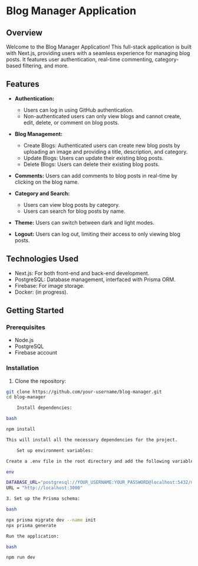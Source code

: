 # Blog Manager Application

## Overview

Welcome to the Blog Manager Application! This full-stack application is built with Next.js, providing users with a seamless experience for managing blog posts. It features user authentication, real-time commenting, category-based filtering, and more.

## Features

- **Authentication:**
  - Users can log in using GitHub authentication.
  - Non-authenticated users can only view blogs and cannot create, edit, delete, or comment on blog posts.

- **Blog Management:**
  - Create Blogs: Authenticated users can create new blog posts by uploading an image and providing a title, description, and category.
  - Update Blogs: Users can update their existing blog posts.
  - Delete Blogs: Users can delete their existing blog posts.

- **Comments:** Users can add comments to blog posts in real-time by clicking on the blog name.

- **Category and Search:**
  - Users can view blog posts by category.
  - Users can search for blog posts by name.

- **Theme:** Users can switch between dark and light modes.

- **Logout:** Users can log out, limiting their access to only viewing blog posts.

## Technologies Used

- Next.js: For both front-end and back-end development.
- PostgreSQL: Database management, interfaced with Prisma ORM.
- Firebase: For image storage.
- Docker: (in progress).

## Getting Started

### Prerequisites

- Node.js
- PostgreSQL
- Firebase account

### Installation

1. Clone the repository:

```bash
git clone https://github.com/your-username/blog-manager.git
cd blog-manager

    Install dependencies:

bash

npm install

This will install all the necessary dependencies for the project.

    Set up environment variables:

Create a .env file in the root directory and add the following variables:

env

DATABASE_URL="postgresql://YOUR_USERNAME:YOUR_PASSWORD@localhost:5432/mydb?schema=public"
URL = "http://localhost:3000"

3. Set up the Prisma schema:

bash

npx prisma migrate dev --name init
npx prisma generate

Run the application:

bash

npm run dev
